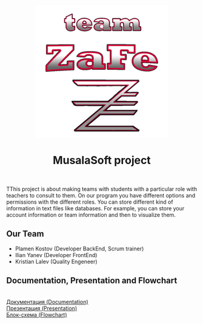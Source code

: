 <p align="center">
<img src="https://github.com/PKKostov18/Musala-Soft-Project/blob/main/Docs/Logo.png" width="350" height="350">  
  
<h1 align="center">MusalaSoft project </h1>
</p>
<br>

TThis project is about making teams with students with a particular role with teachers to consult to them. On our program you have different options and permissions with the different roles. You can store different kind of information in text files like databases. For example, you can store your account information or team information and then to visualize them.

## Our Team

- Plamen Kostov (Developer BackEnd, Scrum trainer)
- Ilian Yanev (Developer FrontEnd)
- Kristian Lalev (Quality Engeneer)

## Documentation, Presentation and Flowchart
<br>
<a href = >Документация (Documentation) </a>
<br>
<a href = https://codingburgas-my.sharepoint.com/:p:/g/personal/imyanev18_codingburgas_bg/EeghvPxzMBFIirE5mkXGqZsBobTM7bJib22lZ-lriNS3tg?e=gqJvUS> Презентация (Presentation)</a>
<br>
<a href = > Блок-схема (Flowchart) </a>
</center>
